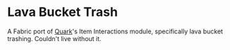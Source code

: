 # Lava Bucket Trash
A Fabric port of [Quark](https://github.com/VazkiiMods/Quark/)'s Item Interactions module, specifically lava bucket trashing. Couldn't live without it.